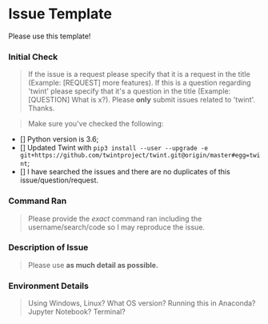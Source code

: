 # Issue Template
Please use this template!

### Initial Check
> If the issue is a request please specify that it is a request in the title (Example: [REQUEST] more features). If this is a question regarding 'twint' please specify that it's a question in the title (Example: [QUESTION] What is x?). Please **only** submit issues related to 'twint'. Thanks.

>Make sure you've checked the following:

- [] Python version is 3.6;
- [] Updated Twint with `pip3 install --user --upgrade -e git+https://github.com/twintproject/twint.git@origin/master#egg=twint`;
- [] I have searched the issues and there are no duplicates of this issue/question/request.

### Command Ran
>Please provide the _exact_ command ran including the username/search/code so I may reproduce the issue.

### Description of Issue
>Please use **as much detail as possible.**

### Environment Details
>Using Windows, Linux? What OS version? Running this in Anaconda? Jupyter Notebook? Terminal?
